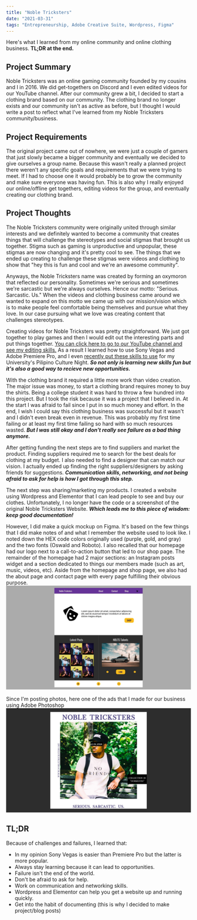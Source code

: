 ```yaml
---
title: "Noble Tricksters"
date: "2021-03-31"
tags: "Entrepreneurship, Adobe Creative Suite, Wordpress, Figma"
---
```

Here's what I learned from my online community and online clothing business. **TL;DR at the end.**


## Project Summary
Noble Tricksters was an online gaming community founded by my cousins and I in 2016. We did get-togethers on Discord and I even edited videos for our YouTube channel.
After our community grew a bit, I decided to start a clothing brand based on our community.
The clothing brand no longer exists and our community isn't as active as before, but I thought I would write a post to reflect what I've learned from my Noble Tricksters community/business.


## Project Requirements
The original project came out of nowhere, we were just a couple of gamers that just slowly became a bigger community and eventually we decided to give ourselves a group name.
Because this wasn't really a planned project there weren't any specific goals and requirements that we were trying to meet.
If I had to choose one it would probably be to grow the community and make sure everyone was having fun.
This is also why I really enjoyed our online/offline get togethers, editing videos for the group, and eventually creating our clothing brand.


## Project Thoughts
The Noble Tricksters community were originally united through similar interests and we definitely wanted to become a community that creates things that will challenge the stereotypes and social stigmas that brought us together. Stigma such as gaming is unproductive and unpopular, these stigmas are now changing and it's pretty cool to see.
The things that we ended up creating to challenge these stigmas were videos and clothing to show that "hey this is fun and cool and we're an awesome community".


Anyways, the Noble Tricksters name was created by forming an oxymoron that reflected our personality. Sometimes we're serious and sometimes we're sarcastic but we're always ourselves. Hence our motto: "Serious. Sarcastic. Us." When the videos and clothing business came around we wanted to expand on this motto we came up with our mission/vision which is to make people feel comfortable being themselves and pursue what they love. In our case pursuing what we love was creating content that challenges stereotypes.


Creating videos for Noble Tricksters was pretty straightforward. We just got together to play games and then I would edit out the interesting parts and put things together. 
[You can click here to go to our YouTube channel and see my editing skills.](https://www.youtube.com/channel/UCUzAAvRtuSh6q2MI3jy52Dw/featured)
As a result I learned how to use Sony Vegas and Adobe Premiere Pro, and I even [recently put these skills to use](https://www.youtube.com/channel/UCU8LhZGkKsmXddsQjARLmsA) for my University's Pilipino Culture Night.
***So not only is learning new skills fun but it's also a good way to recieve new opportunities.***


With the clothing brand it required a little more work than video creation. The major issue was money, to start a clothing brand requires money to buy the shirts. 
Being a college student it was hard to throw a few hundred into this project.
But I took the risk because it was a project that I believed in.
At the start I was afraid to fail since I put in so much money and effort. 
In the end, I wish I could say this clothing business was successful but it wasn't and I didn't even break even in revenue.
This was probably my first time failing or at least my first time failing so hard with so much resources wasted.
***But I was still okay and I don't really see failure as a bad thing anymore.***


After getting funding the next steps are to find suppliers and market the product.
Finding suppliers required me to search for the best deals for clothing at my budget. 
I also needed to find a designer that can match our vision. 
I actually ended up finding the right suppliers/designers by asking friends for suggestions.
***Communication skills, networking, and not being afraid to ask for help is how I got through this step.***


The next step was sharing/marketing my products. I created a website using Wordpress and Elementor that I can lead people to see and buy our clothes. 
Unfortunately, I no longer have the code or a screenshot of the original Noble Tricksters Website.
***Which leads me to this piece of wisdom: keep good documentation!***


However, I did make a quick mockup on Figma. It's based on the few things that I did make notes of and what I remember the website used to look like.
I noted down the HEX code colors originally used (purple, gold, and gray) and the two fonts (Oswald and Roboto). I also recalled that our homepage had our logo next to a call-to-action button that led to our shop page. The remainder of the homepage had 2 major sections: an Instagram posts widget and a section dedicated to things our members made (such as art, music, videos, etc). Aside from the homepage and shop page, we also had the about page and contact page with every page fulfilling their obvious purpose. 
![Figma Mockup of Noble Trickster's Website](../../static/Thumbnail-NBLTS.jpg)


Since I'm posting photos, here one of the ads that I made for our business using Adobe Photoshop
![Model posing with Noble Trickster's merchandise.](../../static/Thumbnail-NBLTS-Ad.jpg)


## TL;DR
Because of challenges and failures, I learned that:
* In my opinion Sony Vegas is easier than Premiere Pro but the latter is more popular. 
* Always stay learning because it can lead to opportunities.
* Failure isn't the end of the world.
* Don't be afraid to ask for help.
* Work on communication and networking skills. 
* Wordpress and Elementor can help you get a website up and running quickly.
* Get into the habit of documenting (this is why I decided to make project/blog posts)